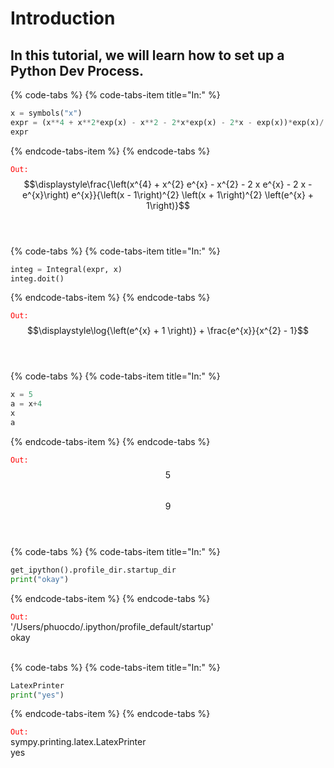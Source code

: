   
# Introduction

## In this tutorial, we will learn how to set up a Python Dev Process.

{% code-tabs %}
{% code-tabs-item title="In:" %}
```python
x = symbols("x")
expr = (x**4 + x**2*exp(x) - x**2 - 2*x*exp(x) - 2*x - exp(x))*exp(x)/((x - 1)**2*(x + 1)**2*(exp(x) + 1))
expr
```
{% endcode-tabs-item %}
{% endcode-tabs %}

<code style="color:red; background-color:transparent">Out:</code><br>
$$\displaystyle\frac{\left(x^{4} + x^{2} e^{x} - x^{2} - 2 x e^{x} - 2 x - e^{x}\right) e^{x}}{\left(x - 1\right)^{2} \left(x + 1\right)^{2} \left(e^{x} + 1\right)}$$<br><br>

{% code-tabs %}
{% code-tabs-item title="In:" %}
```python
integ = Integral(expr, x)
integ.doit()
```
{% endcode-tabs-item %}
{% endcode-tabs %}

<code style="color:red; background-color:transparent">Out:</code><br>
$$\displaystyle\log{\left(e^{x} + 1 \right)} + \frac{e^{x}}{x^{2} - 1}$$<br><br>

{% code-tabs %}
{% code-tabs-item title="In:" %}
```python
x = 5
a = x+4
x
a
```
{% endcode-tabs-item %}
{% endcode-tabs %}

<code style="color:red; background-color:transparent">Out:</code><br>
$$\displaystyle5$$<br>
$$\displaystyle9$$<br><br>

{% code-tabs %}
{% code-tabs-item title="In:" %}
```python
get_ipython().profile_dir.startup_dir
print("okay")
```
{% endcode-tabs-item %}
{% endcode-tabs %}

<code style="color:red; background-color:transparent">Out:</code><br>
'/Users/phuocdo/.ipython/profile_default/startup'<br>
okay<br><br>

{% code-tabs %}
{% code-tabs-item title="In:" %}
```python
LatexPrinter
print("yes")
```
{% endcode-tabs-item %}
{% endcode-tabs %}

<code style="color:red; background-color:transparent">Out:</code><br>
sympy.printing.latex.LatexPrinter<br>
yes<br><br>
